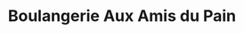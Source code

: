 ---
title: "Boulangerie Aux Amis du Pain"
url: /erstein/boulangerie-aux-amis-du-pain/
shop: boulangerie
---
